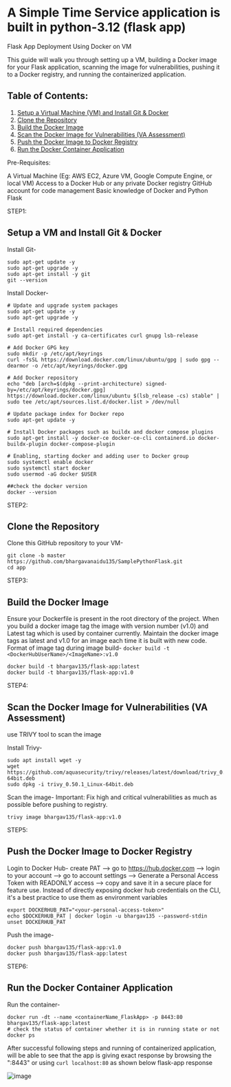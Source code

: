 # A Simple Time Service application is built in python-3.12 (flask app)

Flask App Deployment Using Docker on VM

This guide will walk you through setting up a VM, building a Docker image for your Flask application, scanning the image for vulnerabilities, pushing it to a Docker registry, and running the containerized application.

## Table of Contents:

1. [Setup a Virtual Machine (VM) and Install Git & Docker](#setup-a-VM-and-install-git--docker)
2. [Clone the Repository](#clone-the-repository)
3. [Build the Docker Image](#build-the-docker-image)
4. [Scan the Docker Image for Vulnerabilities (VA Assessment)](#scan-the-docker-image-for-vulnerabilities-va-assessment)
5. [Push the Docker Image to Docker Registry](#push-the-docker-image-to-docker-registry)
6. [Run the Docker Container Application](#run-the-docker-container-application)

Pre-Requisites:

A Virtual Machine (Eg: AWS EC2, Azure VM, Google Compute Engine, or local VM)
Access to a Docker Hub or any private Docker registry
GitHub account for code management
Basic knowledge of Docker and Python Flask

STEP1:
## Setup a VM and Install Git & Docker

Install Git-
```
sudo apt-get update -y
sudo apt-get upgrade -y
sudo apt-get install -y git
git --version
```

Install Docker-

```
# Update and upgrade system packages
sudo apt-get update -y
sudo apt-get upgrade -y

# Install required dependencies
sudo apt-get install -y ca-certificates curl gnupg lsb-release

# Add Docker GPG key
sudo mkdir -p /etc/apt/keyrings
curl -fsSL https://download.docker.com/linux/ubuntu/gpg | sudo gpg --dearmor -o /etc/apt/keyrings/docker.gpg

# Add Docker repository
echo "deb [arch=$(dpkg --print-architecture) signed-by=/etc/apt/keyrings/docker.gpg] https://download.docker.com/linux/ubuntu $(lsb_release -cs) stable" | sudo tee /etc/apt/sources.list.d/docker.list > /dev/null

# Update package index for Docker repo
sudo apt-get update -y

# Install Docker packages such as buildx and docker compose plugins
sudo apt-get install -y docker-ce docker-ce-cli containerd.io docker-buildx-plugin docker-compose-plugin

# Enabling, starting docker and adding user to Docker group
sudo systemctl enable docker
sudo systemctl start docker
sudo usermod -aG docker $USER

##check the docker version
docker --version
```

STEP2: 
## Clone the Repository

Clone this GitHub repository to your VM-
```
git clone -b master https://github.com/bhargavanaidu135/SamplePythonFlask.git
cd app
```
STEP3: 
## Build the Docker Image

Ensure your Dockerfile is present in the root directory of the project. When you build a docker image tag the image with version number (v1.0) and Latest tag which is used by container currently.
Maintain the docker image tags as latest and v1.0 for an image each time it is built with new code.
Format of image tag during image build- `docker build -t <DockerHubUserName>/<ImageName>:v1.0`

```
docker build -t bhargav135/flask-app:latest
docker build -t bhargav135/flask-app:v1.0
```

STEP4: 
## Scan the Docker Image for Vulnerabilities (VA Assessment)

use TRIVY tool to scan the image

Install Trivy-
```
sudo apt install wget -y  
wget https://github.com/aquasecurity/trivy/releases/latest/download/trivy_0.50.1_Linux-64bit.deb  
sudo dpkg -i trivy_0.50.1_Linux-64bit.deb  
```
Scan the image-
Important: Fix high and critical vulnerabilities as much as possible before pushing to registry.
```
trivy image bhargav135/flask-app:v1.0
```
STEP5: 
## Push the Docker Image to Docker Registry

Login to Docker Hub-
create PAT --> go to https://hub.docker.com --> login to your account --> go to account settings --> Generate a Personal Access Token with READONLY access --> copy and save it in a secure place for feature use.
Instead of directly exposing docker hub credentials on the CLI, it's a best practice to use them as environment variables
```
export DOCKERHUB_PAT="<your-personal-access-token>"
echo $DOCKERHUB_PAT | docker login -u bhargav135 --password-stdin
unset DOCKERHUB_PAT
```
Push the image-

```
docker push bhargav135/flask-app:v1.0
docker push bhargav135/flask-app:latest
```

STEP6: 
## Run the Docker Container Application

Run the container-

```
docker run -dt --name <containerName_FlaskApp> -p 8443:80 bhargav135/flask-app:latest
# check the status of container whether it is in running state or not
docker ps
```

After successful following steps and running of containerized application, will be able to see that the app is giving exact response by browsing the "<PublicIP>:8443" or using `curl localhost:80` as shown below
flask-app response


![image](https://github.com/user-attachments/assets/e40c47f2-7086-463b-8ab3-23932884e78a)







